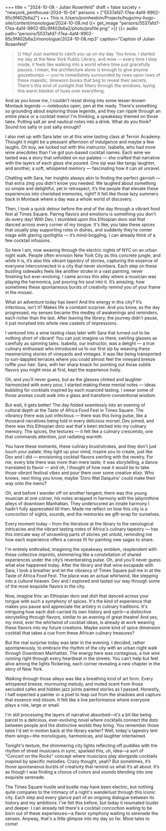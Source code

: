 +++
title = "2024-10-08 - Julian Rosenfeld"
draft = false
society = "newyork_penthouse-2024-10-04"
persons = ["5537afd7-f7ea-4af4-9902-85c9f402b6a2"]
+++
This is /Users/joonheekim/Projects/hugo/my-hugo-site/content/monologue/2024-10-08.md
{{< get_image "persons/5537afd7-f7ea-4af4-9902-85c9f402b6a2/photo/profile.png" >}}
{{< audio
    path="persons/5537afd7-f7ea-4af4-9902-85c9f402b6a2/monologue/2024-10-08.mp3" 
    caption="Caption of Julian Rosenfeld"
>}}
Hey! Just wanted to catch you up on my day.
You know, I started my day at the New York Public Library, and wow — every time I step inside, it feels like walking into a world where time just gracefully pauses. I mean, the architecture alone is enough to give anyone goosebumps — you're immediately surrounded by rows upon rows of these majestic, timeworn books that beg to reveal their secrets. There's this kind of sunlight that filters through the windows, laying this warm blanket of hues over everything. 

And as you know me, I couldn't resist diving into some lesser-known Montauk legends — notebooks open, pen at the ready. There's something so grounding about exploring those legends, and they can ripple through an entire place or a cocktail menu! I'm thinking, a speakeasy themed on those tales. Putting salt air and nautical notes into a drink. What do you think? Sound too salty or just salty enough? 

I also met up with Sara later on at this wine tasting class at Terroir Academy. Thought it might be a pleasant afternoon of indulgence and maybe a few laughs. Oh boy, we lucked out with this instructor, Isabella, who had more wine anecdotes than I've got pun-based cocktail names. Each wine we tasted was a story that unfolded on our palates — she crafted that narrative with the layers of each glass she poured. One sip was like tangy laughter, and another, a soft, whispered memory — fascinating how it can all unravel.

Chatting with Sara, her insights always akin to finding the perfect garnish — that extra zing you didn’t know you needed. We laughed about something so simple and delightful, yet in retrospect, it’s the people that elevate these experiences into cherished memories, right? It felt like those lazy summers back in Montauk where a day was a whole world of discovery.

Then, I took a quick detour before the end of the day through a vibrant food fest at Times Square. Pairing flavors and emotions is something you don't do every day! With Dev, I stumbled upon this Ethiopian doro wat that danced across every corner of my tongue. It's like, you take these spices that usually play supporting roles in dishes, and suddenly they’re center stage with glaring spotlights — it’s mind-boggling. I can already think of a few cocktail infusions. 

So here I am, now weaving through the electric nights of NYC on an urban night walk. People often envision New York City as this concrete jungle, and while it is, it’s also this vibrant tapestry of stories, capturing the essence of everyone interconnected in a city that never slumbers. Each step on these bustling sidewalks feels like another stroke in a vast painting, never finishing but ever-evolving. I came across this alley where a musician was playing the harmonica, just pouring his soul into it. It’s amazing, how sometimes these spontaneous bursts of creativity remind you of your frame in the mosaic.

What an adventure today has been! And the energy in this city? It’s infectious, isn't it? Makes life a constant surprise.
 And you know, as the day progressed, my senses became this medley of awakenings and reminders, each richer than the last. After leaving the library, the journey didn't pause, it just morphed into whole new caskets of impressions. 

I ventured into a wine tasting class later with Sara that turned out to be nothing short of vibrant! You can just imagine us there, swirling glasses as carefully as spinning tales. Isabella, our instructor, was a delight — a true culinary enthusiast who introduced us to our first sip by weaving these mesmerizing stories of vineyards and vintages. It was like being transported to sun-dappled terraces where you could almost feel the vineyard breeze ruffle your hair. Sara, with her sharp knack for pointing out those subtle flavors you might miss at first, kept the experience lively. 

Oh, and you’ll never guess, but as the glasses clinked and laughter harmonized with every pour, I started making these mental notes — ideas bubbling for cocktails inspired by each nuanced tasting. I swear some of those aromas could walk into a glass and transform conventional wisdom.

But wait, it gets better! The day folded seamlessly into an evening of cultural depth at the Taste of Africa Food Fest in Times Square. The vibrancy there was just infectious — there was this living pulse, like a thousand narratives being told in every delicious morsel. Dev joined, and there was this Ethiopian doro wat that's been etched into my culinary memory. The spices, the textures — it felt like a culinary crescendo, one that commands attention, just radiating warmth.

You have these moments, these culinary brushstrokes, and they don't just touch your palate; they light up your mind, inspire you to create, just like Dev and I did — envisioning cocktail flavors swirling with the revelry. For me, every bite there was more than mere taste; it was storytelling, a dance translated to flavor — and oh, I thought of how neat it would be to take those vibrant festival vibes and pour them over some creative elixir. Who knows, next thing you know, maybe 'Doro Wat Daiquiris' could make their way onto the menu?

Oh, and before I wander off on another tangent, there was this young musician at one corner, his notes wrapped in harmony with the labyrinthine alleys of downtown Manhattan. They underscored an innate harmony I hadn't fully appreciated till then. Made me reflect on how this city is a concoction of sights, sounds, and the memories we gift-wrap for ourselves.

Every moment today – from the literature at the library to the oenological intricacies and the vibrant tasting notes of Africa's culinary tapestry — has this intricate way of unraveling parts of stories yet untold, reminding me how each experience offers a canvas fit for painting new sagas to share. 

I'm entirely enthralled, imagining the speakeasy emblem, resplendent with these collective imprints, shimmering like a constellation of shared experiences under the city’s reverberating pulse.
Oh, and you’ll never guess what else happened today. After the library and that wine escapade with Sara, I took a breather and let the vibrancy of Times Square pull me in at the Taste of Africa Food Fest. The place was an actual whirlwind, like stepping into a cultural heaven. Dev and I explored and tasted our way through some of the most exquisite flavors in the city.

Now, imagine this: an Ethiopian doro wat dish that danced across your tongue with such a symphony of spices. It's the kind of experience that makes you pause and appreciate the artistry in culinary traditions. It's intriguing how each dish carried its own history and spirit—a distinctive storytelling through flavors, similar to an evening of great theatre! And yes, my mind, ever the whirlwind of cocktail ideas, is already at work weaving these flavors into my future creations. Maybe some kind of spice dimension cocktail that takes a cue from these African culinary treasures?

But the real surprise today was later in the evening. I decided, rather spontaneously, to embrace the rhythm of the city with an urban night walk through Downtown Manhattan. The energy here was contagious, a live wire running right through every heartbeat in the streets. You can’t help but feel alive among the lights flickering, each corner revealing a new chapter in the story of New York.

Walking through those alleys was like a breathing kind of art form. Every whispered breeze, murmuring melody, and muted scent from those secluded cafes and hidden jazz joints painted stories as I passed. Honestly, I half expected a painter or a poet to leap out from the shadows and capture that essence mid-bloom. It felt like a live performance where everyone plays a role, large or small.

I'm still processing the layers of narrative absorbed—it's a bit like being parcel to a delicious, ever-evolving novel where cocktails connect the dots between people and the distinctive worlds they bring. You remember those tales I'd set in motion back at the library earlier? Well, today's tapestry lent them wings—the monologues, harmonicas, and laughter intertwined.

Tonight's texture, the shimmering city lights reflecting off puddles with the rhythm of street musicians in sync, sparked this, uh, idea—a sort of "Concert on the Rocks" concept where musicians play alongside cocktails inspired by specific melodies. Crazy thought, yeah? But sometimes, it’s those spontaneous bursts of creativity that remind us what it’s all about. It’s as though I was finding a chorus of colors and sounds blending into one exquisite serenade.

The Times Square hustle and bustle may have been electric, but nothing quite compares to the intimacy of a night's wanderlust through this iconic city. Each step and every glance part of an ongoing dialogue between its history and my ambitions. I've felt this before, but today it resonated louder and deeper. I can already tell there's a cocktail concoction waiting to be born out of these experiences—a flavor symphony waiting to serenade the senses.
Anyway, that's a little glimpse into my day so far. More tales to come!
